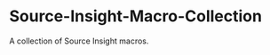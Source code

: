 Source-Insight-Macro-Collection
===============================

A collection of Source Insight macros.
